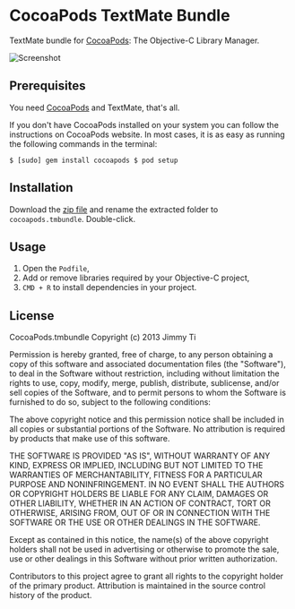 CocoaPods TextMate Bundle
==================

TextMate bundle for [CocoaPods](http://cocoapods.org/): The Objective-C Library Manager.

![Screenshot](http://cocoapods.org/images/logo-sidebar.png)

## Prerequisites

You need [CocoaPods](http://cocoapods.org/) and TextMate, that's all.

If you don't have CocoaPods installed on your system you can follow the instructions on CocoaPods website. In most cases, it is as easy as running the following commands in the terminal:

``$ [sudo] gem install cocoapods
$ pod setup``

## Installation

Download the [zip file](http://github.com/jimmyti/cocoapods.tmbundle/zipball/master) and rename the
extracted folder to `cocoapods.tmbundle`. Double-click.

## Usage

1. Open the ``Podfile``, 
2. Add or remove libraries required by your Objective-C project,
3. ``CMD + R`` to install dependencies in your project.

## License
CocoaPods.tmbundle Copyright (c) 2013 Jimmy Ti

Permission is hereby granted, free of charge, to any person obtaining a copy of this software and associated documentation files (the "Software"), to deal in the Software without restriction, including without limitation the rights to use, copy, modify, merge, publish, distribute, sublicense, and/or sell copies of the Software, and to permit persons to whom the Software is furnished to do so, subject to the following conditions:

The above copyright notice and this permission notice shall be included in all copies or substantial portions of the Software. No attribution is required by products that make use of this software.

THE SOFTWARE IS PROVIDED "AS IS", WITHOUT WARRANTY OF ANY KIND, EXPRESS OR IMPLIED, INCLUDING BUT NOT LIMITED TO THE WARRANTIES OF MERCHANTABILITY, FITNESS FOR A PARTICULAR PURPOSE AND NONINFRINGEMENT. IN NO EVENT SHALL THE AUTHORS OR COPYRIGHT HOLDERS BE LIABLE FOR ANY CLAIM, DAMAGES OR OTHER LIABILITY, WHETHER IN AN ACTION OF CONTRACT, TORT OR OTHERWISE, ARISING FROM, OUT OF OR IN CONNECTION WITH THE SOFTWARE OR THE USE OR OTHER DEALINGS IN THE SOFTWARE.

Except as contained in this notice, the name(s) of the above copyright holders shall not be used in advertising or otherwise to promote the sale, use or other dealings in this Software without prior written authorization.

Contributors to this project agree to grant all rights to the copyright holder of the primary product. Attribution is maintained in the source control history of the product.
